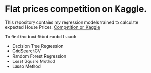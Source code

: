 # Flat prices competition on Kaggle. 

This repository contains my regression models trained to calculate expected House Prices. [Competition on Kaggle](https://www.kaggle.com/c/house-prices-advanced-regression-techniques) 

To find the best fitted model I used: 
- Decision Tree Regression
- GridSearchCV
- Random Forest Regression
- Least Square Method
- Lasso Method


